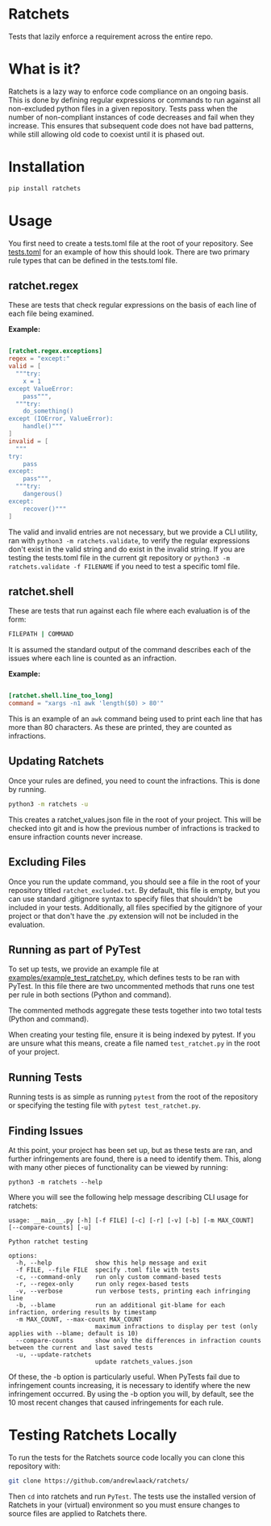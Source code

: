 # Ratchets

Tests that lazily enforce a requirement across the entire repo. 

# What is it?

Ratchets is a lazy way to enforce code compliance on an ongoing basis. This is done by defining regular expressions or commands to run against all non-excluded python files in a given repository. Tests pass when the number of non-compliant instances of code decreases and fail when they increase. This ensures that subsequent code does not have bad patterns, while still allowing old code to coexist until it is phased out. 

# Installation

```bash
pip install ratchets
```

# Usage

You first need to create a tests.toml file at the root of your repository. See [tests.toml](tests.toml) for an example of how this should look. There are two primary rule types that can be defined in the tests.toml file. 

## ratchet.regex

These are tests that check regular expressions on the basis of each line of each file being examined.

**Example:**
```toml

[ratchet.regex.exceptions]
regex = "except:"
valid = [
  """try:
    x = 1
except ValueError:
    pass""",
  """try:
    do_something()
except (IOError, ValueError):
    handle()"""
]
invalid = [
  """
try:
    pass
except:
    pass""",
  """try:
    dangerous()
except:
    recover()"""
]

```

The valid and invalid entries are not necessary, but we provide a CLI utility, ran with ```python3 -m ratchets.validate```, to verify the regular expressions don't exist in the valid string and do exist in the invalid string. If you are testing the tests.toml file in the current git repository or ```python3 -m ratchets.validate -f FILENAME``` if you need to test a specific toml file.


## ratchet.shell

These are tests that run against each file where each evaluation is of the form:

```bash
FILEPATH | COMMAND

```
It is assumed the standard output of the command describes each of the issues where each line is counted as an infraction.

**Example:**

```toml

[ratchet.shell.line_too_long]
command = "xargs -n1 awk 'length($0) > 80'"

```

This is an example of an `awk` command being used to print each line that has more than 80 characters. As these are printed, they are counted as infractions.

## Updating Ratchets

Once your rules are defined, you need to count the infractions. This is done by running.

```bash
python3 -m ratchets -u
```

This creates a ratchet_values.json file in the root of your project. This will be checked into git and is how the previous number of infractions is tracked to ensure infraction counts never increase.

## Excluding Files

Once you run the update command, you should see a file in the root of your repository titled `ratchet_excluded.txt`. By default, this file is empty, but you can use standard .gitignore syntax to specify files that shouldn't be included in your tests. Additionally, all files specified by the gitignore of your project or that don't have the .py extension will not be included in the evaluation.

## Running as part of PyTest

To set up tests, we provide an example file at [examples/example_test_ratchet.py](examples/example_test_ratchet.py), which defines tests to be ran with PyTest. In this file there are two uncommented methods that runs one test per rule in both sections (Python and command).

The commented methods aggregate these tests together into two total tests (Python and command).

When creating your testing file, ensure it is being indexed by pytest. If you are unsure what this means, create a file named `test_ratchet.py` in the root of your project.

## Running Tests

Running tests is as simple as running ```pytest``` from the root of the repository or specifying the testing file with ```pytest test_ratchet.py```.

## Finding Issues

At this point, your project has been set up, but as these tests are ran, and further infringements are found, there is a need to identify them. This, along with many other pieces of functionality can be viewed by running:

```
python3 -m ratchets --help
```

Where you will see the following help message describing CLI usage for ratchets:

```
usage: __main__.py [-h] [-f FILE] [-c] [-r] [-v] [-b] [-m MAX_COUNT] [--compare-counts] [-u]

Python ratchet testing

options:
  -h, --help            show this help message and exit
  -f FILE, --file FILE  specify .toml file with tests
  -c, --command-only    run only custom command-based tests
  -r, --regex-only      run only regex-based tests
  -v, --verbose         run verbose tests, printing each infringing line
  -b, --blame           run an additional git-blame for each infraction, ordering results by timestamp
  -m MAX_COUNT, --max-count MAX_COUNT
                        maximum infractions to display per test (only applies with --blame; default is 10)
  --compare-counts      show only the differences in infraction counts between the current and last saved tests
  -u, --update-ratchets
                        update ratchets_values.json
```

Of these, the -b option is particularly useful. When PyTests fail due to infringement counts increasing, it is necessary to identify where the new infringement occurred. By using the -b option you will, by default, see the 10 most recent changes that caused infringements for each rule.

# Testing Ratchets Locally

To run the tests for the Ratchets source code locally you can clone this repository with:

```bash
git clone https://github.com/andrewlaack/ratchets/
```

Then `cd` into ratchets and run `PyTest`. The tests use the installed version of Ratchets in your (virtual) environment so you must ensure changes to source files are applied to Ratchets there.
